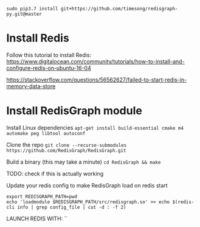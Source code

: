 `sudo pip3.7 install git+https://github.com/timesong/redisgraph-py.git@master`

# Install Redis
Follow this tutorial to install Redis:
https://www.digitalocean.com/community/tutorials/how-to-install-and-configure-redis-on-ubuntu-16-04

https://stackoverflow.com/questions/56562627/failed-to-start-redis-in-memory-data-store

#  Install RedisGraph module
Install Linux dependencies
`apt-get install build-essential cmake m4 automake peg libtool autoconf`

Clone the repo
`git clone --recurse-submodules https://github.com/RedisGraph/RedisGraph.git`


Build a binary (this may take a minute)
`cd RedisGraph && make`

TODO: check if this is actually working


Update your redis config to make RedisGraph load on redis start
```
export REDISGRAPH_PATH=pwd
echo 'loadmodule $REDISGRAPH_PATH/src/redisgraph.so' >> echo $(redis-cli info | grep config_file | cut -d : -f 2)
```

LAUNCH REDIS WITH:
``